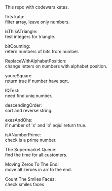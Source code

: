 This repo with codewars katas.  

firts kata:  
filter array, leave only numbers.  

isThisATriangle:  
test integers for triangle.

bitCounting:  
retern numbers of bits from number.

ReplaceWithAlphabetPosition:  
change letters on numbers with alphabet position.  

youreSquare:  
return true if number have sqrt.  

IQTest:  
need find uniq number.

descendingOrder:  
sort and reverse string.

exesAndOhs:  
if number of 'x' and 'o' eqiul return true.  

isANumberPrime:  
check is a prime number.  
  
The Supermarket Queue:  
find the time for all customers.  
  
Moving Zeros To The End:  
move all zeroes in arr to the end.  
  
Count The Smiles Faces:  
check smiles faces  